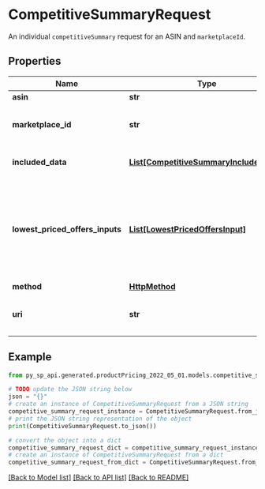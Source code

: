 # CompetitiveSummaryRequest

An individual `competitiveSummary` request for an ASIN and `marketplaceId`.

## Properties

Name | Type | Description | Notes
------------ | ------------- | ------------- | -------------
**asin** | **str** | The ASIN of the item. | 
**marketplace_id** | **str** | A marketplace identifier. Specifies the marketplace for which data is returned. | 
**included_data** | [**List[CompetitiveSummaryIncludedData]**](CompetitiveSummaryIncludedData.md) | The list of requested competitive pricing data for the product. | 
**lowest_priced_offers_inputs** | [**List[LowestPricedOffersInput]**](LowestPricedOffersInput.md) | The list of &#x60;lowestPricedOffersInput&#x60; parameters that are used to build &#x60;lowestPricedOffers&#x60; in the response. This attribute is only valid if &#x60;lowestPricedOffers&#x60; is requested in &#x60;includedData&#x60; | [optional] 
**method** | [**HttpMethod**](HttpMethod.md) |  | 
**uri** | **str** | The URI associated with the individual APIs that are called as part of the batch request. | 

## Example

```python
from py_sp_api.generated.productPricing_2022_05_01.models.competitive_summary_request import CompetitiveSummaryRequest

# TODO update the JSON string below
json = "{}"
# create an instance of CompetitiveSummaryRequest from a JSON string
competitive_summary_request_instance = CompetitiveSummaryRequest.from_json(json)
# print the JSON string representation of the object
print(CompetitiveSummaryRequest.to_json())

# convert the object into a dict
competitive_summary_request_dict = competitive_summary_request_instance.to_dict()
# create an instance of CompetitiveSummaryRequest from a dict
competitive_summary_request_from_dict = CompetitiveSummaryRequest.from_dict(competitive_summary_request_dict)
```
[[Back to Model list]](../README.md#documentation-for-models) [[Back to API list]](../README.md#documentation-for-api-endpoints) [[Back to README]](../README.md)


